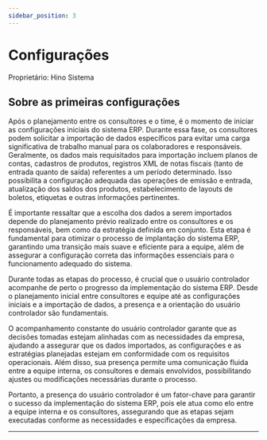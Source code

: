 ```yaml
---
sidebar_position: 3
---
```


# Configurações

Proprietário: Hino Sistema

## Sobre as primeiras configurações

Após o planejamento entre os consultores e o time, é o momento de iniciar as configurações iniciais do sistema ERP. Durante essa fase, os consultores podem solicitar a importação de dados específicos para evitar uma carga significativa de trabalho manual para os colaboradores e responsáveis. Geralmente, os dados mais requisitados para importação incluem planos de contas, cadastros de produtos, registros XML de notas fiscais (tanto de entrada quanto de saída) referentes a um período determinado. Isso possibilita a configuração adequada das operações de emissão e entrada, atualização dos saldos dos produtos, estabelecimento de layouts de boletos, etiquetas e outras informações pertinentes.

É importante ressaltar que a escolha dos dados a serem importados depende do planejamento prévio realizado entre os consultores e os responsáveis, bem como da estratégia definida em conjunto. Esta etapa é fundamental para otimizar o processo de implantação do sistema ERP, garantindo uma transição mais suave e eficiente para a equipe, além de assegurar a configuração correta das informações essenciais para o funcionamento adequado do sistema.

Durante todas as etapas do processo, é crucial que o usuário controlador acompanhe de perto o progresso da implementação do sistema ERP. Desde o planejamento inicial entre consultores e equipe até as configurações iniciais e a importação de dados, a presença e a orientação do usuário controlador são fundamentais.

O acompanhamento constante do usuário controlador garante que as decisões tomadas estejam alinhadas com as necessidades da empresa, ajudando a assegurar que os dados importados, as configurações e as estratégias planejadas estejam em conformidade com os requisitos operacionais. Além disso, sua presença permite uma comunicação fluida entre a equipe interna, os consultores e demais envolvidos, possibilitando ajustes ou modificações necessárias durante o processo.

Portanto, a presença do usuário controlador é um fator-chave para garantir o sucesso da implementação do sistema ERP, pois ele atua como elo entre a equipe interna e os consultores, assegurando que as etapas sejam executadas conforme as necessidades e especificações da empresa. 

---